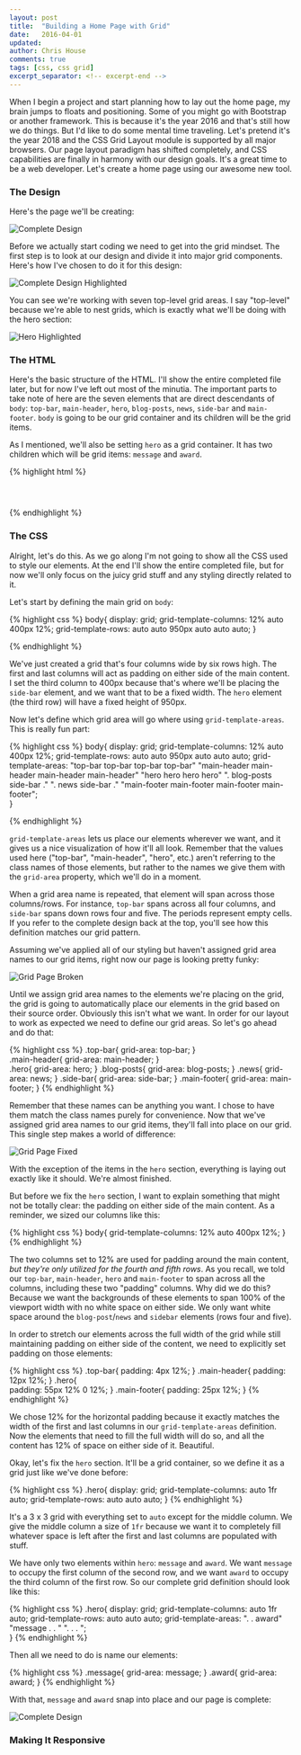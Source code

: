 ```yaml
---
layout: post
title:  "Building a Home Page with Grid"
date:   2016-04-01
updated: 
author: Chris House
comments: true
tags: [css, css grid]
excerpt_separator: <!-- excerpt-end -->
---
```


When I begin a project and start planning how to lay out the home page, my brain jumps to floats and positioning. Some of you might go with Bootstrap or another framework. This is because it's the year 2016 and that's still how we do things. But I'd like to do some mental time traveling. Let's pretend it's the year 2018 and the CSS Grid Layout module is supported by all major browsers. Our page layout paradigm has shifted completely, and CSS capabilities are finally in harmony with our design goals. It's a great time to be a web developer. Let's create a home page using our awesome new tool.<!-- excerpt-end -->

### The Design

Here's the page we'll be creating:

![Complete Design](/images/grid-page-complete.jpg)

Before we actually start coding we need to get into the grid mindset. The first step is to look at our design and divide it into major grid components. Here's how I've chosen to do it for this design:

![Complete Design Highlighted](/images/grid-page-highlight.jpg)

You can see we're working with seven top-level grid areas. I say "top-level" because we're able to nest grids, which is exactly what we'll be doing with the hero section:

![Hero Highlighted](/images/grid-page-hero-highlight.jpg)

### The HTML

Here's the basic structure of the HTML. I'll show the entire completed file later, but for now I've left out most of the minutia. The important parts to take note of here are the seven elements that are direct descendants of `body`: `top-bar`, `main-header`, `hero`, `blog-posts`, `news`, `side-bar` and `main-footer`. `body` is going to be our grid container and its children will be the grid items.

As I mentioned, we'll also be setting `hero` as a grid container. It has two children which will be grid items: `message` and `award`.

{% highlight html %}
<body>

  <header class="top-bar">
    <!-- social links and contact info -->
  </header>

  <header class="main-header">
    <!-- logo and main navigation -->
  </header>

  <section class="hero">
    <div class="message">
      <!-- circular element -->
    </div>
    <div class="award">    
      <!-- award image and quote -->			
    </div>
  </section>

  <section class="blog-posts">
    <!-- blog posts and excerpts -->
  </section>

  <section class="news">
    <!-- news headlines and excerpts -->
  </section>

  <aside class="side-bar">
    <!-- critter of the month info -->
  </aside>

  <footer class="main-footer">
    <!-- footer menu and copyright -->
  </footer>

</body>  
{% endhighlight %} 

### The CSS

Alright, let's do this. As we go along I'm not going to show all the CSS used to style our elements. At the end I'll show the entire completed file, but for now we'll only focus on the juicy grid stuff and any styling directly related to it.

Let's start by defining the main grid on `body`:

{% highlight css %}
body{
  display: grid;
  grid-template-columns: 12% auto 400px 12%;
  grid-template-rows: auto auto 950px auto auto auto;
}

{% endhighlight %}

We've just created a grid that's four columns wide by six rows high. The first and last columns will act as padding on either side of the main content. I set the third column to 400px because that's where we'll be placing the `side-bar` element, and we want that to be a fixed width. The `hero` element (the third row) will have a fixed height of 950px.

Now let's define which grid area will go where using `grid-template-areas`. This is really fun part:

{% highlight css %}
body{
  display: grid;
  grid-template-columns: 12% auto 400px 12%;
  grid-template-rows: auto auto 950px auto auto auto;
  grid-template-areas: "top-bar     top-bar     top-bar     top-bar"
                       "main-header main-header main-header main-header"
                       "hero        hero        hero        hero"
                       ".           blog-posts  side-bar    ."
                       ".           news        side-bar    ."
                       "main-footer main-footer main-footer main-footer";  
}

{% endhighlight %}

`grid-template-areas` lets us place our elements wherever we want, and it gives us a nice visualization of how it'll all look. Remember that the values used here ("top-bar", "main-header", "hero", etc.) aren't referring to the class names of those elements, but rather to the names we give them with the `grid-area` property, which we'll do in a moment.

When a grid area name is repeated, that element will span across those columns/rows. For instance, `top-bar` spans across all four columns, and `side-bar` spans down rows four and five. The periods represent empty cells. If you refer to the complete design back at the top, you'll see how this definition matches our grid pattern.

Assuming we've applied all of our styling but haven't assigned grid area names to our grid items, right now our page is looking pretty funky:

![Grid Page Broken](/images/grid-page-broken.jpg)

Until we assign grid area names to the elements we're placing on the grid, the grid is going to automatically place our elements in the grid based on their source order. Obviously this isn't what we want. In order for our layout to work as expected we need to define our grid areas. So let's go ahead and do that:

{% highlight css %}
.top-bar{
  grid-area: top-bar;
}	
.main-header{
  grid-area: main-header;
}	
.hero{
  grid-area: hero;
}
.blog-posts{
  grid-area: blog-posts;
}
.news{
  grid-area: news;
}
.side-bar{
  grid-area: side-bar;
}
.main-footer{
  grid-area: main-footer;
}
{% endhighlight %}	

Remember that these names can be anything you want. I chose to have them match the class names purely for convenience. Now that we've assigned grid area names to our grid items, they'll fall into place on our grid. This single step makes a world of difference:

![Grid Page Fixed](/images/grid-page-fixed.jpg)

With the exception of the items in the `hero` section, everything is laying out exactly like it should. We're almost finished. 

But before we fix the `hero` section, I want to explain something that might not be totally clear: the padding on either side of the main content. As a reminder, we sized our columns like this:

{% highlight css %}
body{
  grid-template-columns: 12% auto 400px 12%;
}
{% endhighlight %}

The two columns set to 12% are used for padding around the main content, *but they're only utilized for the fourth and fifth rows*. As you recall, we told our `top-bar`, `main-header`, `hero` and `main-footer` to span across all the columns, including these two "padding" columns. Why did we do this? Because we want the backgrounds of these elements to span 100% of the viewport width with no white space on either side. We only want white space around the `blog-post`/`news` and `sidebar` elements (rows four and five).

In order to stretch our elements across the full width of the grid while still maintaining padding on either side of the content, we need to explicitly set padding on those elements:

{% highlight css %}
.top-bar{
  padding: 4px 12%;	
}
.main-header{
  padding: 12px 12%;
}
.hero{	
  padding: 55px 12% 0 12%;
}
.main-footer{
  padding: 25px 12%;
}
{% endhighlight %}

We chose 12% for the horizontal padding because it exactly matches the width of the first and last columns in our `grid-template-areas` definition. Now the elements that need to fill the full width will do so, and all the content has 12% of space on either side of it. Beautiful.

Okay, let's fix the `hero` section. It'll be a grid container, so we define it as a grid just like we've done before:

{% highlight css %}
.hero{
  display: grid;
  grid-template-columns: auto 1fr auto;
  grid-template-rows: auto auto auto;
 }
{% endhighlight %}

It's a 3 x 3 grid with everything set to `auto` except for the middle column. We give the middle column a size of `1fr` because we want it to completely fill whatever space is left after the first and last columns are populated with stuff.

We have only two elements within `hero`: `message` and `award`. We want `message` to occupy the first column of the second row, and we want `award` to occupy the third column of the first row. So our complete grid definition should look like this:

{% highlight css %}
.hero{
  display: grid;
  grid-template-columns: auto 1fr auto;
  grid-template-rows: auto auto auto;
  grid-template-areas: ".       .  award"
                       "message .  .    "
                       ".       .  .    ";  
 }
{% endhighlight %}

Then all we need to do is name our elements:

{% highlight css %}
.message{
  grid-area: message;
}
.award{
  grid-area: award;
}
{% endhighlight %}

With that, `message` and `award` snap into place and our page is complete:

![Complete Design](/images/grid-page-complete.jpg)

### Making It Responsive